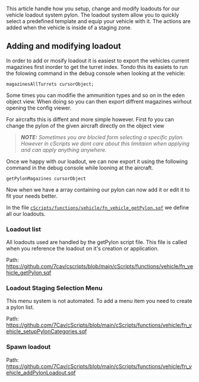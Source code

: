 This article handle how you setup, change and modify loadouts for our vehicle loadout system pylon.
The loadout system allow you to quickly select a predefined template and equip your vehicle with it. The actions are added when the vehicle is inside of a staging zone.

## Adding and modifying loadout
In order to add or mosify loadout it is easiest to export the vehicles current magazines first inorder to get the turret index.
Tondo this its easiets to run the folowing command in the debug console when looking at the vehicle:

```
magazinesAllTurrets cursorObject;
```
Some times you can modifie the ammunition types and so on in the eden object view. 
When doing so you can then export diffrent magazines wirhout opening the config viewer.


For aircrafts this is diffent and more simple however.
First fo you can change the pylon of the given aircraft directly on the object view 
 
> ***NOTE:** Sometimes you are blocled form selecting a specific pylon.
> However in cScripts we dont care about this limitaion when applying and can apply anything anywhere.*

Once we happy with our loadout, we can now export it using the following command in the debug console while looning at the aircraft.

```
getPylonMagazines cursorObject
```

Now when we have a array containing our pylon can now add it or edit it to fit your needs better.

In the file [`cScripts/functions/vehicle/fn_vehicle_getPylon.sqf`](https://github.com/7cav/cscripts/blob/main/cScripts/functions/vehicle/fn_vehicle_getPylon.sqf)
we define all our loadouts.

### Loadout list
All loadouts used are handled by the getPylon script file.
This file is called when you reference the loadout on it's creation or application.

Path:
https://github.com/7cav/cscripts/blob/main/cScripts/functions/vehicle/fn_vehicle_getPylon.sqf

### Loadout Staging Selection Menu
This menu system is not automated. To add a menu item you need to create a pylon list.

Path: 
https://github.com/7Cav/cScripts/blob/main/cScripts/functions/vehicle/fn_vehicle_setupPylonCategories.sqf

### Spawn loadout

Path:
https://github.com/7Cav/cScripts/blob/main/cScripts/functions/vehicle/fn_vehicle_addPylonLoadout.sqf